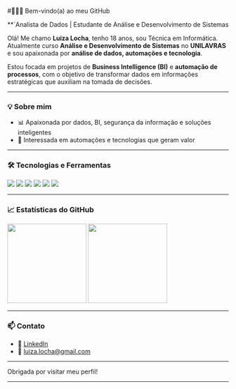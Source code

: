 #👩🏼‍💻 Bem-vindo(a) ao meu GitHub

**`Analista de Dados | Estudante de Análise e Desenvolvimento de Sistemas

Olá! Me chamo **Luiza Locha**, tenho 18 anos, sou Técnica em Informática. Atualmente curso **Análise e Desenvolvimento de Sistemas** no **UNILAVRAS** e sou apaixonada por **análise de dados, automações e tecnologia**.

Estou focada em projetos de **Business Intelligence (BI)** e **automação de processos**, com o objetivo de transformar dados em informações estratégicas que auxiliam na tomada de decisões.

---

### 💡 Sobre mim

- 📊 Apaixonada por dados, BI, segurança da informação e soluções inteligentes
- 🤖 Interessada em automações e tecnologias que geram valor

---

### 🛠️ Tecnologias e Ferramentas

<p align="left">
  <img src="https://img.shields.io/badge/Python-3776AB?style=for-the-badge&logo=python&logoColor=white" />
  <img src="https://img.shields.io/badge/Power%20BI-F2C811?style=for-the-badge&logo=powerbi&logoColor=black" />
  <img src="https://img.shields.io/badge/SQL-4479A1?style=for-the-badge&logo=postgresql&logoColor=white" />
  <img src="https://img.shields.io/badge/Excel-217346?style=for-the-badge&logo=microsoft-excel&logoColor=white" />
  <img src="https://img.shields.io/badge/Git-F05032?style=for-the-badge&logo=git&logoColor=white" />
  <img src="https://img.shields.io/badge/GitHub-181717?style=for-the-badge&logo=github&logoColor=white" />
</p>

---

### 📈 Estatísticas do GitHub

<p>
  <img height="180em" src="https://github-readme-stats.vercel.app/api?username=luizalocha&show_icons=true&theme=radical&locale=pt-br" />
  <img height="180em" src="https://github-readme-stats.vercel.app/api/top-langs/?username=luizalocha&layout=compact&theme=radical&locale=pt-br" />
</p>

---

### 📫 Contato

- 💼 [LinkedIn](https://www.linkedin.com/in/luizalocha/)
- 📧 luiza.locha@gmail.com

---

Obrigada por visitar meu perfil!

---

